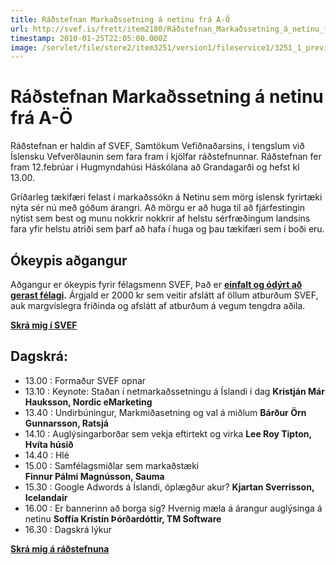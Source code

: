```yaml
---
title: Ráðstefnan Markaðssetning á netinu frá A-Ö
url: http://svef.is/frett/item2180/Ráðstefnan_Markaðssetning_á_netinu_frá_A-Ö
timestamp: 2010-01-25T22:05:00.000Z
image: /servlet/file/store2/item3251/version1/fileservice1/3251_1_preview.jpg
---
```


# Ráðstefnan Markaðssetning á netinu frá A-Ö

Ráðstefnan er haldin af SVEF, Samtökum Vefiðnaðarsins, í tengslum við Íslensku Vefverðlaunin sem fara fram í kjölfar ráðstefnunnar. Ráðstefnan fer fram 12.febrúar í Hugmyndahúsi Háskólana að Grandagarði og hefst kl 13.00.

Gríðarleg tækifæri felast í markaðssókn á Netinu sem mörg íslensk fyrirtæki nýta sér nú með góðum árangri. Að mörgu er að huga til að fjárfestingin nýtist sem best og munu nokkrir nokkrir af helstu sérfræðingum landsins fara yfir helstu atriði sem þarf að hafa í huga og þau tækifæri sem í boði eru.

## Ókeypis aðgangur  

Aðgangur er ókeypis fyrir félagsmenn SVEF, Það er **[einfalt og ódýrt að gerast félagi](../../../../../skraning-einstaklinga).** Árgjald er 2000 kr sem veitir afslátt af öllum atburðum SVEF, auk margvíslegra fríðinda og afslátt af atburðum á vegum tengdra aðila.

**[Skrá mig í SVEF](../../../../../skraning-einstaklinga)**

## Dagskrá:

*   13.00 : Formaður SVEF opnar
*   13.10 : Keynote: Staðan í netmarkaðssetningu á Íslandi í dag **Kristján Már Hauksson, Nordic eMarketing**
*   13.40 : Undirbúningur, Markmiðasetning og val á miðlum **Bárður Örn Gunnarsson, Ratsjá**
*   14.10 : Auglýsingarborðar sem vekja eftirtekt og virka **Lee Roy Tipton, Hvíta húsið**
*   14.40 : Hlé
*   15.00 : Samfélagsmiðlar sem markaðstæki  
    **Finnur Pálmi Magnússon, Sauma**
*   15.30 : Google Adwords á Íslandi, óplægður akur? **Kjartan Sverrisson, Icelandair**
*   16.00 : Er bannerinn að borga sig? Hvernig mæla á árangur auglýsinga á netinu **Soffía Kristín Þórðardóttir, TM Software**
*   16.30 : Dagskrá lýkur

**[Skrá mig á ráðstefnuna](http://svef.wufoo.com/forms/markaassetning-fra-a-a/)**
